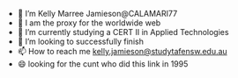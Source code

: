 - 🏧 I’m Kelly Marree Jamieson@CALAMARI77
- 🚫 I am the proxy for the worldwide web
- 🌱 I’m currently studying a CERT II in Applied Technologies
- 💞️ I’m looking to successfully finish
- 📫 How to reach me kelly.jamieson@studytafensw.edu.au 
- 😄 looking for the cunt who did this link in 1995


<!---
CALAMARI77/CALAMARI77 is a ✨ special ✨ repository because its `README.md` (this file) appears on your GitHub profile.
You can click the Preview link to take a look at your changes.
--->
